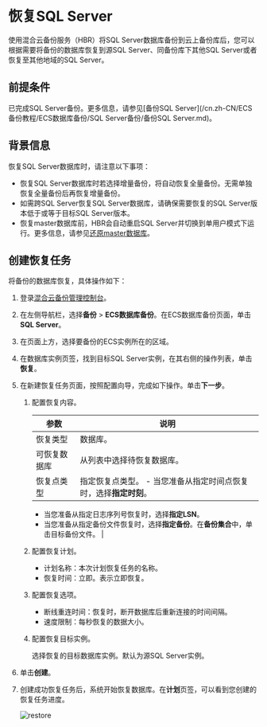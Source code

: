 # 恢复SQL Server

使用混合云备份服务（HBR）将SQL Server数据库备份到云上备份库后，您可以根据需要将备份的数据库恢复到源SQL Server、同备份库下其他SQL Server或者恢复至其他地域的SQL Server。

## 前提条件

已完成SQL Server备份。更多信息，请参见[备份SQL Server](/cn.zh-CN/ECS备份教程/ECS数据库备份/SQL Server备份/备份SQL Server.md)。

## 背景信息

恢复SQL Server数据库时，请注意以下事项：

-   恢复SQL Server数据库时若选择增量备份，将自动恢复全量备份。无需单独恢复全量备份后再恢复增量备份。
-   如需跨SQL Server恢复SQL Server数据库，请确保需要恢复的SQL Server版本低于或等于目标SQL Server版本。
-   恢复master数据库前，HBR会自动重启SQL Server并切换到单用户模式下运行。更多信息，请参见[还原master数据库](https://docs.microsoft.com/zh-cn/sql/relational-databases/backup-restore/restore-the-master-database-transact-sql?view=sql-server-2017)。

## 创建恢复任务

将备份的数据库恢复，具体操作如下：

1.  登录[混合云备份管理控制台](https://hbr.console.aliyun.com)。

2.  在左侧导航栏，选择**备份** \> **ECS数据库备份**。在ECS数据库备份页面，单击**SQL Server**。

3.  在页面上方，选择要备份的ECS实例所在的区域。

4.  在数据库实例页签，找到目标SQL Server实例，在其右侧的操作列表，单击**恢复**。

5.  在新建恢复任务页面，按照配置向导，完成如下操作。单击**下一步**。

    1.  配置恢复内容。

        |参数|说明|
        |--|--|
        |恢复类型|数据库。|
        |可恢复数据库|从列表中选择待恢复数据库。|
        |恢复点类型|指定恢复点类型。        -   当您准备从指定时间点恢复时，选择**指定时刻**。
        -   当您准备从指定日志序列号恢复时，选择**指定LSN**。
        -   当您准备从指定备份文件恢复时，选择**指定备份**。在**备份集合**中，单击目标备份文件。 |

    2.  配置恢复计划。

        -   计划名称：本次计划恢复任务的名称。
        -   恢复时间：立即。表示立即恢复。
    3.  配置恢复选项。

        -   断线重连时间：恢复时，断开数据库后重新连接的时间间隔。
        -   速度限制：每秒恢复的数据大小。
    4.  配置恢复目标实例。

        选择恢复的目标数据库实例。默认为源SQL Server实例。

6.  单击**创建**。

7.  创建成功恢复任务后，系统开始恢复数据库。在**计划**页签，可以看到您创建的恢复任务进度。

    ![restore](https://static-aliyun-doc.oss-accelerate.aliyuncs.com/assets/img/zh-CN/8607091161/p232637.png)


